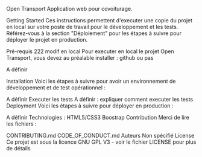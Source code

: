 Open Transport
Application web pour covoiturage.

Getting Started
Ces instructions permettent d'executer une copie du projet en local sur votre poste de travail pour le développement et les tests. Référez-vous à la section "Déploiement" pour les étapes à suivre pour déployer le projet en production.

Pré-requis 222 modif en local
Pour executer en local le projet Open Transport, vous devez au préalable installer :
github ou pas

A définir

Installation
Voici les étapes à suivre pour avoir un environnement de développement et de test opérationnel :

A définir
Executer les tests
A définir : expliquer comment executer les tests
Deployment
Voici les étapes à suivre pour déployer en production :

A définir
Technologies :
HTML5/CSS3
Boostrap
Contribution
Merci de lire les fichiers :

CONTRIBUTING.md
CODE_OF_CONDUCT.md
Auteurs
Non spécifié
License
Ce projet est sous la licence GNU GPL V3 - voir le fichier LICENSE pour plus de détails
